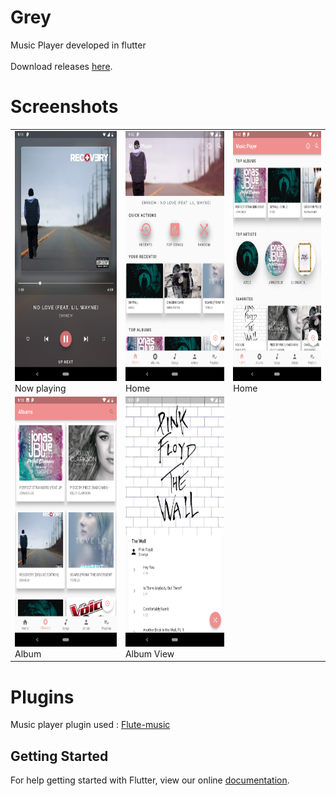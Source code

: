 # Grey
Music Player developed in flutter
<br>
<br>
Download releases <a href="https://github.com/avirias/Grey/releases">here</a>.

# Screenshots
<table>
  <tr>
    <td>
      <img src="screenshots/now_playing.png" height=400 width=250/>
      Now playing
    </td>
    <td>
      <img src="screenshots/home1.png" height=400 width=250>
      Home
      </td>
      <td>
      <img src="screenshots/home2.png" height=400 width=250>
      Home
      </td>
    </tr>
  <tr>
      <td>
      <img src="screenshots/albums.png" height=400 width=250>
      Album
      </td>
    <td>
      <img src="screenshots/album_view.png" height=400 width=250>
      Album View
      </td>
    </tr>


  </table>

# Plugins
Music player plugin used : <a href="https://github.com/iampawan/Flute-Music-Player">Flute-music</a>

## Getting Started

For help getting started with Flutter, view our online
[documentation](https://flutter.io/).

